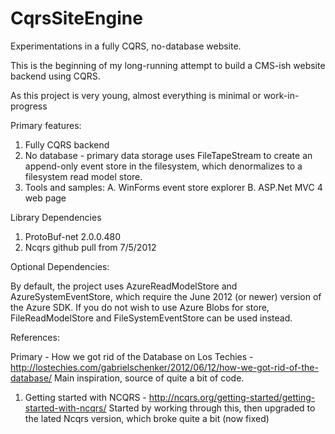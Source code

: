 CqrsSiteEngine
==============

Experimentations in a fully CQRS, no-database website.

This is the beginning of my long-running attempt to build a CMS-ish website backend using CQRS.

As this project is very young, almost everything is minimal or work-in-progress

Primary features:

1. Fully CQRS backend
2. No database - primary data storage uses FileTapeStream to create an append-only event store in the filesystem, which denormalizes to a filesystem read model store.
3. Tools and samples:
	A. WinForms event store explorer
	B. ASP.Net MVC 4 web page

Library Dependencies

1. ProtoBuf-net 2.0.0.480
2. Ncqrs github pull from 7/5/2012

Optional Dependencies:

By default, the project uses AzureReadModelStore and AzureSystemEventStore, which require the June 2012 (or newer) version of the Azure SDK. If you do not wish to use Azure Blobs for store, FileReadModelStore and FileSystemEventStore can be used instead.

References:

Primary - How we got rid of the Database on Los Techies - http://lostechies.com/gabrielschenker/2012/06/12/how-we-got-rid-of-the-database/
	Main inspiration, source of quite a bit of code.

1. Getting started with NCQRS - http://ncqrs.org/getting-started/getting-started-with-ncqrs/
	Started by working through this, then upgraded to the lated Ncqrs version, which broke quite a bit (now fixed)